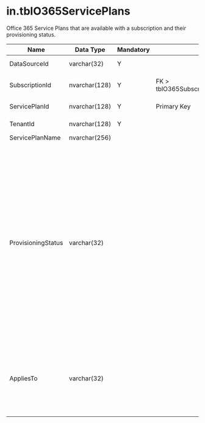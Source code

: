 # in.tblO365ServicePlans

Office 365 Service Plans that are available with a subscription and their provisioning status.

| Name               | Data Type     | Mandatory | Key                                      | Comment                                                                                                                                                                                                                                                                                                                                                                                                                                                                                                    |
|--------------------|---------------|-----------|------------------------------------------|------------------------------------------------------------------------------------------------------------------------------------------------------------------------------------------------------------------------------------------------------------------------------------------------------------------------------------------------------------------------------------------------------------------------------------------------------------------------------------------------------------|
| DataSourceId​       | varchar(32)​   | Y         |                                          | Unique ID of the source of this record.                                                                                                                                                                                                                                                                                                                                                                                                                                                                    |
| SubscriptionId     | nvarchar(128) | Y         | FK > ​​tblO365Subscriptions.SubscriptionId | The unique identifier (GUID) for the subscription.                                                                                                                                                                                                                                                                                                                                                                                                                                                         |
| ServicePlanId      | nvarchar(128) | Y         | Primary Key                              | The unique identifier of the service plan.                                                                                                                                                                                                                                                                                                                                                                                                                                                                 |
| TenantId           | nvarchar(128) | Y         |                                          | The unique identifier for the tenant.                                                                                                                                                                                                                                                                                                                                                                                                                                                                      |
| ServicePlanName    | nvarchar(256) |           |                                          |                                                                                                                                                                                                                                                                                                                                                                                                                                                                                                            |
| ProvisioningStatus | varchar(32)   |           |                                          | The provisioning status of the service plan. Possible values:<br/>"Success" - Service is fully provisioned.<br/>"Disabled" - Service has been disabled.<br/>"PendingInput" - Service is not yet provisioned; awaiting service confirmation.<br/>"PendingActivation" - Service is provisioned but requires explicit activation by administrator (for example, Intune_O365 service plan)<br/>"PendingProvisioning" - Microsoft has added a new service to the product SKU and it has not been activated in the tenant, yet. |
| AppliesTo          | varchar(32)   |           |                                          | The object the service plan can be assigned to. Possible values:<br/>"User" - service plan can be assigned to individual users.<br/>"Company" - service plan can be assigned to the entire tenant.                                                                                                                                                                                                                                                                                                               |
|                    |               |           |                                           |                                                                             |